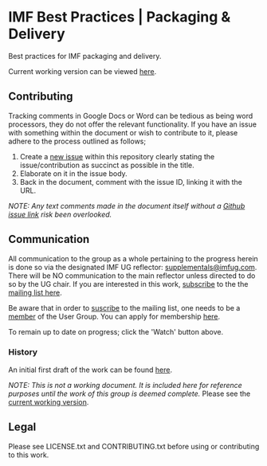 # IMF  Best Practices | Packaging & Delivery

Best practices for IMF packaging and delivery.

Current working version can be viewed [here](https://docs.google.com/document/d/1g3E-b52SY98tcREANs1Ud-sQsmRbOM-BMYGpV9UgnIQ).

## Contributing
Tracking comments in Google Docs or Word can be tedious as being word processors, they do not offer the relevant functionality.  If you have an issue with something within the document or wish to contribute to it, please adhere to the process outlined as follows;

 1. Create a [new issue](https://github.com/imfug/002-pkg-and-delivery/issues) within this repository clearly stating the
    issue/contribution as succinct as possible in the title.
 2. Elaborate on it in the issue body.
 3. Back in the document, comment with the issue ID, linking it with the URL.

*NOTE: Any text comments made in the document itself without a [Github issue link](https://github.com/imfug/002-pkg-and-delivery/issues) risk been overlooked.*

## Communication
All communication to the group as a whole pertaining to the progress herein is done so via the designated IMF UG reflector: [supplementals@imfug.com](mailto:supplementals@imfug.com).
There will be NO communication to the main reflector unless directed to do so by the UG chair. If you are interested in this work, [subscribe](http://imfug.com/mailman/listinfo/supplementals) to the the [mailing list here](http://imfug.com/mailman/listinfo/supplementals).

Be aware that in order to [suscribe](http://imfug.com/mailman/listinfo/supplementals) to the mailing list, one needs to be a [member](http://www.imfug.com/join) of the User Group. You can apply for membership [here](http://www.imfug.com/join).

To remain up to date on progress; click the 'Watch' button above.

### History
 An initial first draft of the work can be found [here](https://docs.google.com/document/d/1E8-UBbfR2ik6CLypxbRf-RfB934RvflX4OYEN6W404E).

*NOTE: This is not a working document. It is included here for reference purposes until the work of this group is deemed complete.* Please see the [current working version](https://docs.google.com/document/d/1g3E-b52SY98tcREANs1Ud-sQsmRbOM-BMYGpV9UgnIQ).

## Legal

Please see LICENSE.txt and CONTRIBUTING.txt before using or contributing to this work.

